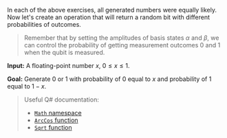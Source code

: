 In each of the above exercises, all generated numbers were equally likely. Now let's create an operation that will return a random bit with different probabilities of outcomes. 

> Remember that by setting the amplitudes of basis states $\alpha$ and $\beta$, we can control the probability of getting measurement outcomes $0$ and $1$ when the qubit is measured.

**Input:** 
A floating-point number $x$, $0 \le x \le 1$. 

**Goal:** Generate $0$ or $1$ with probability of $0$ equal to $x$ and probability of $1$ equal to $1 - x$.

> Useful Q# documentation: 
> * <a href="https://docs.microsoft.com/qsharp/api/qsharp/microsoft.quantum.math" target="_blank">`Math` namespace</a>
> * <a href="https://docs.microsoft.com/qsharp/api/qsharp/microsoft.quantum.math.arccos" target="_blank">`ArcCos` function</a>
> * <a href="https://docs.microsoft.com/qsharp/api/qsharp/microsoft.quantum.math.sqrt" target="_blank">`Sqrt` function</a>

